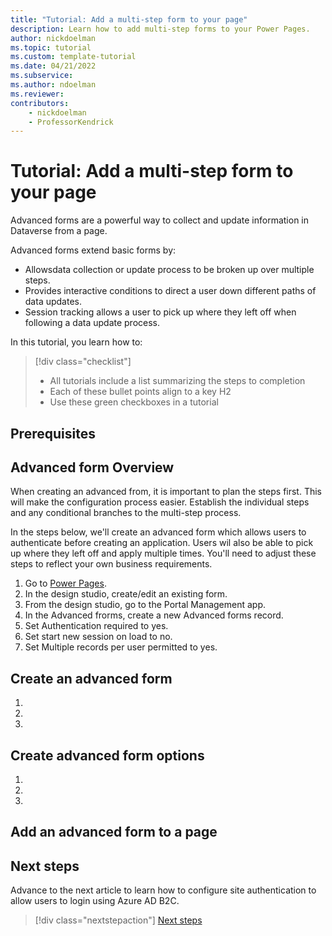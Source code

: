 ```yaml
---
title: "Tutorial: Add a multi-step form to your page"
description: Learn how to add multi-step forms to your Power Pages.
author: nickdoelman
ms.topic: tutorial
ms.custom: template-tutorial
ms.date: 04/21/2022
ms.subservice:
ms.author: ndoelman 
ms.reviewer: 
contributors:
    - nickdoelman
    - ProfessorKendrick
---
```


# Tutorial: Add a multi-step form to your page

Advanced forms are a powerful way to collect and update information in Dataverse from a page.  

Advanced forms extend basic forms by:

- Allowsdata collection or update process to be broken up over multiple steps.
- Provides interactive conditions to direct a user down different paths of data updates.
- Session tracking allows a user to pick up where they left off when following a data update process.

In this tutorial, you learn how to:

> [!div class="checklist"]
> * All tutorials include a list summarizing the steps to completion
> * Each of these bullet points align to a key H2
> * Use these green checkboxes in a tutorial

## Prerequisites

## Advanced form Overview
When creating an advanced from, it is important to plan the steps first.  This will make the configuration process easier.  Establish the individual steps and any conditional branches to the multi-step process.

In the steps below, we'll create an advanced form which allows users to authenticate before creating an application.  Users wil also be able to pick up where they left off and apply multiple times.  You'll need to adjust these steps to reflect your own business requirements.

1. Go to [Power Pages](https://make.powerpages.microsoft.com/).
1. In the design studio, create/edit an existing form.
1. From the design studio, go to the Portal Management app.
1. In the Advanced frorms, create a new Advanced forms record.
1. Set Authentication required to yes.
1. Set start new session on load to no.
1. Set Multiple records per user permitted to yes.

## Create an advanced form
<!-- Introduction paragraph -->
1. <!-- Step 1 -->
1. <!-- Step 2 -->
1. <!-- Step n -->

## Create advanced form options
<!-- Introduction paragraph -->
1. <!-- Step 1 -->
1. <!-- Step 2 -->
1. <!-- Step n -->

## Add an advanced form to a page

## Next steps

Advance to the next article to learn how to configure site authentication to allow users to login using Azure AD B2C.
> [!div class="nextstepaction"]
> [Next steps](tutorial-setup-site-authentication.md)
